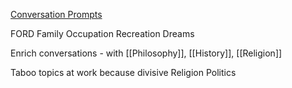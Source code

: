 [Conversation Prompts](https://github.com/ncdejito/conversation-prompts)

FORD
Family Occupation Recreation Dreams

Enrich conversations - with [[Philosophy]], [[History]], [[Religion]]

Taboo topics at work because divisive
Religion
Politics